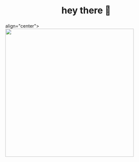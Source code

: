 ###
<h1 align="center">hey there 👋</h1>

###
<div> align="center">
  <img height="400" src="[https://pin.it/1g0YqODBK](https://media.giphy.com/media/v1.Y2lkPTc5MGI3NjExenp1ZXM3Y3czbGJ4b2w1ZnFhM3E5c3NsanEzZ3ByYW0xaGRjdjExcSZlcD12MV9naWZzX3NlYXJjaCZjdD1n/XgMUfV5i9fTyzVxVE0/giphy.gif)" />
</div>
